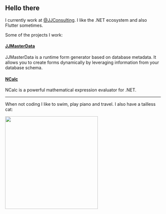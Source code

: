 ## Hello there 

I currently work at [@JJConsulting](https://www.github.com/jjconsulting). I like the .NET ecosystem and also Flutter sometimes. 

Some of the projects I work:
#### [JJMasterData](https://www.github.com/jjconsulting/JJMasterData) 
JJMasterData is a runtime form generator based on database metadata. It allows you to create forms dynamically by leveraging information from your database schema.

#### [NCalc](https://www.github.com/ncalc/ncalc) 
NCalc is a powerful mathematical expression evaluator for .NET.

---

When not coding I like to swim, play piano and travel. I also have a tailless cat:


<img src="https://github.com/user-attachments/assets/d4fce463-7d06-4544-a8a9-9866eecb7efb" width="300"/>

<!--Easter egg for you reading the source 🥚 https://www.youtube.com/watch?v=dQw4w9WgXcQ-->
